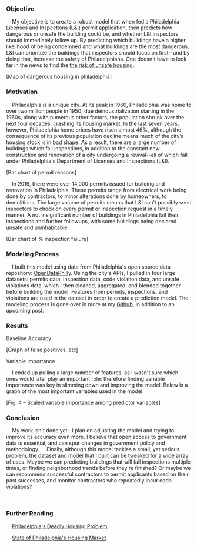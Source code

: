 <script src="http://vizw.it/scripts/vizwit-embed.js"></script>

	

### Objective

&nbsp;&nbsp;&nbsp;&nbsp;My objective is to create a robust model that when fed a Philadelphia Licenses and Inspections  (L&I) permit application, then predicts how dangerous or unsafe the building could be, and whether L&I inspectors should immediately follow up. By predicting which buildings have a higher likelihood of being condemned and what buildings are the most dangerous, L&I can prioritize the buildings that inspectors should focus on first--and by doing that, increase the safety of Philadelphians.  One doesn't have to look far in the news to find the [the risk of unsafe housing.](https://whyy.org/segments/renter-beware-phillys-deadly-housing-problem/)
<script src="https://gist.github.com/heavenstobetsy/b8fb66f65156f298bb27f3268b369ebd.js"></script>


[Map of dangerous housing in philadelphia]

### Motivation

&nbsp;&nbsp;&nbsp;&nbsp;Philadelphia is a unique city. At its peak in 1960, Philadelphia was home to over two million people in 1950; due deindustrialization starting in the 1960s, along with numerous other factors, the population shrunk over the next four decades, crashing its housing market.  In the last seven years, however, Philadelphia home prices have risen almost 46%, although the consequence of its previous population decline means much of the city’s housing stock is in bad shape.  As a result, there are a large number of buildings which fail inspections, in addition to the constant new construction and renovation of a city undergoing a revival--all of which fall under Philadelphia's Department of Licenses and Inspections (L&I).

[Bar chart of permit reasons]

&nbsp;&nbsp;&nbsp;&nbsp;In 2019, there were over 14,000 permits issued for building and renovation in Philadelphia. These permits range from electrical work being done by contractors, to minor alterations done by homeowners, to demolitions.  The large volume of permits means that L&I can't possibly send inspectors to check on every permit or inspection request in a timely manner.  A not insignificant number of buildings in Philadelphia fail their inspections and further followups, with some buildings being declared unsafe and uninhabitable. 

[Bar chart of % inspection failure]

### Modeling Process

&nbsp;&nbsp;&nbsp;&nbsp;I built this model using data from Philadelphia's open source data repository: [OpenDataPhilly](https://www.opendataphilly.org/). Using the city's APIs, I pulled in four large datasets: permits data, inspection data, code violation data, and unsafe violations data, which I then cleaned, aggregated, and blended together before building the model. Features from permits, inspections, and violations are used in the dataset in order to create a prediction model. The modeling process is gone over in more at my [Github](https://github.com/heavenstobetsy/PhillyConstruction), in addition to an upcoming post.


### Results

Baseline Accuracy

[Graph of false positives, etc]

Variable Importance </p>
&nbsp;&nbsp;&nbsp;&nbsp;I ended up pulling a large number of features, as I wasn't sure which ones would later play an important role: therefore finding variable importance was key in slimming down and improving the model.  Below is a graph of the most important variables used in the model.

[Fig. 4 – Scaled variable importance among predictor variables]


### Conclusion

&nbsp;&nbsp;&nbsp;&nbsp;My work isn't done yet--I plan on adjusting the model and trying to improve its accuracy even more.  I believe that open access to government data is essential, and can spur changes in government policy and methodology.  &nbsp;&nbsp;&nbsp;&nbsp;Finally, although this model tackles a small, yet serious problem, the dataset and model that I built can be tweaked for a wide array of uses. Maybe we can predicting buildings that will fail inspections multiple times, or finding neighborhood trends before they're finished? Or maybe we can recommend successful contractors to permit applicants based on their past successes, and monitor contractors who repeatedly incur code violations?

&nbsp;
&nbsp;
&nbsp;

### Further Reading

&nbsp;&nbsp;&nbsp;&nbsp;[Philadelphia's Deadly Housing Problem](https://whyy.org/segments/renter-beware-phillys-deadly-housing-problem/)

&nbsp;&nbsp;&nbsp;&nbsp;[State of Philadelphia's Housing Market](https://www.inquirer.com/real-estate/housing/signs-of-recession-philadelphia-suburbs-housing-market-real-estate-prices-hot-20190916.html)
